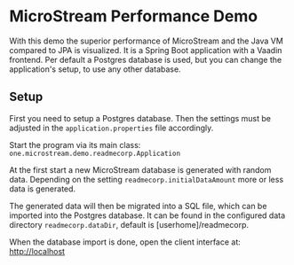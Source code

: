 
# MicroStream Performance Demo

With this demo the superior performance of MicroStream and the Java VM compared to JPA is visualized.
It is a Spring Boot application with a Vaadin frontend. Per default a Postgres database is used, but you can change the application's setup, to use any other database.

## Setup

First you need to setup a Postgres database. Then the settings must be adjusted in the `application.properties` file accordingly.

Start the program via its main class: `one.microstream.demo.readmecorp.Application`

At the first start a new MicroStream database is generated with random data. Depending on the setting `readmecorp.initialDataAmount` more or less data is generated.

The generated data will then be migrated into a SQL file, which can be imported into the Postgres database.
It can be found in the configured data directory `readmecorp.dataDir`, default is [userhome]/readmecorp.

When the database import is done, open the client interface at: [http://localhost](http://localhost)
